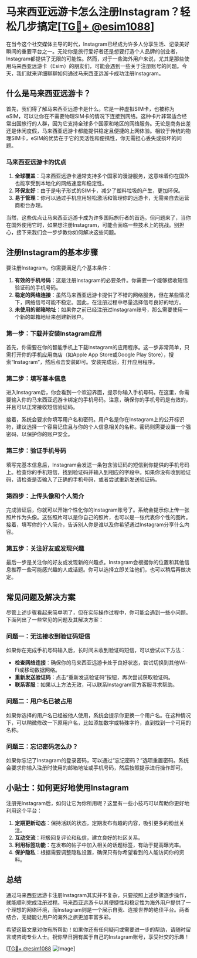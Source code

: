 # 马来西亚远游卡怎么注册Instagram？轻松几步搞定[[TG💪+ @esim1088](https://t.me/s/esim1088)]

在当今这个社交媒体主导的时代，Instagram已经成为许多人分享生活、记录美好瞬间的重要平台之一。无论你是旅行爱好者还是想要打造个人品牌的创业者，Instagram都提供了无限的可能性。然而，对于一些海外用户来说，尤其是那些使用马来西亚远游卡（Esim）的朋友们，可能会遇到一些关于注册账号的问题。今天，我们就来详细聊聊如何通过马来西亚远游卡成功注册Instagram。

## 什么是马来西亚远游卡？

首先，我们得了解马来西亚远游卡是什么。它是一种虚拟SIM卡，也被称为eSIM，可以让你在不需要物理SIM卡的情况下连接到网络。这种卡片非常适合经常出国旅行的人群，因为它支持全球多个国家和地区的网络服务。无论是商务出差还是休闲度假，马来西亚远游卡都能提供稳定且便捷的上网体验。相较于传统的物理SIM卡，eSIM的优势在于它的灵活性和便携性，你无需担心丢失或损坏的问题。

### 马来西亚远游卡的优点

1. **全球覆盖**：马来西亚远游卡通常支持多个国家的漫游服务，这意味着你在国外也能享受到本地化的网络速度和稳定性。
2. **环保友好**：由于是电子形式的SIM卡，减少了塑料垃圾的产生，更加环保。
3. **易于管理**：你可以通过手机应用轻松激活和管理你的远游卡，无需亲自去运营商柜台办理。

当然，这些优点让马来西亚远游卡成为许多国际旅行者的首选。但问题来了，当你在国外使用它时，如果想注册Instagram，可能会面临一些技术上的挑战。别担心，接下来我们会一步步教你如何解决这些问题。

## 注册Instagram的基本步骤

要注册Instagram，你需要满足几个基本条件：

1. **有效的手机号码**：这是注册Instagram的必要条件。你需要一个能够接收短信验证码的手机号码。
2. **稳定的网络连接**：虽然马来西亚远游卡提供了不错的网络服务，但在某些情况下，网络信号可能不稳定。因此，在注册过程中尽量选择信号良好的地方。
3. **未使用的邮箱地址**：如果你之前已经注册过Instagram账号，那么需要使用一个新的邮箱地址来创建新账户。

### 第一步：下载并安装Instagram应用

首先，你需要在你的智能手机上下载Instagram的应用程序。这一步非常简单，只需打开你的手机应用商店（如Apple App Store或Google Play Store），搜索“Instagram”，然后点击安装即可。安装完成后，打开应用程序。

### 第二步：填写基本信息

进入Instagram后，你会看到一个欢迎界面，提示你输入手机号码。在这里，你需要输入你的马来西亚远游卡绑定的手机号码。注意，确保你的手机号码是有效的，并且可以正常接收短信验证码。

接着，系统会要求你填写用户名和密码。用户名是你在Instagram上的公开标识符，建议选择一个容易记住且与你的个人信息相关的名称。密码则需要设置一个强密码，以保护你的账户安全。

### 第三步：验证手机号码

填写完基本信息后，Instagram会发送一条包含验证码的短信到你提供的手机号码上。检查你的手机短信，找到验证码并输入到相应的字段中。如果你没有收到验证码，请检查是否输入了正确的手机号码，或者尝试重新发送验证码。

### 第四步：上传头像和个人简介

完成验证后，你就可以开始个性化你的Instagram账号了。系统会提示你上传一张照片作为头像。这张照片可以是你自己的照片，也可以是一张代表你个性的图片。接着，填写你的个人简介，告诉别人你是谁以及你希望通过Instagram分享什么内容。

### 第五步：关注好友或发现兴趣

最后一步是关注你的好友或发现新的兴趣点。Instagram会根据你的位置和其他信息推荐一些可能感兴趣的人或话题。你可以选择立即关注他们，也可以稍后再做决定。

## 常见问题及解决方案

尽管上述步骤看起来简单明了，但在实际操作过程中，你可能会遇到一些小问题。下面列出了一些常见的问题及其解决方案：

### 问题一：无法接收到验证码短信

如果你在完成手机号码输入后，长时间未收到验证码短信，可以尝试以下方法：

- **检查网络连接**：确保你的马来西亚远游卡处于良好状态，尝试切换到其他Wi-Fi或移动数据网络。
- **重新发送验证码**：点击“重新发送验证码”按钮，再次尝试获取验证码。
- **联系客服**：如果以上方法无效，可以联系Instagram官方客服寻求帮助。

### 问题二：用户名已被占用

如果你选择的用户名已经被他人使用，系统会提示你更换一个用户名。在这种情况下，可以稍微修改一下原用户名，比如添加数字或特殊字符，直到找到一个可用的名称。

### 问题三：忘记密码怎么办？

如果你忘记了Instagram的登录密码，可以通过“忘记密码？”选项重置密码。系统会要求你输入注册时使用的邮箱地址或手机号码，然后按照提示进行操作即可。

## 小贴士：如何更好地使用Instagram

注册完Instagram后，如何让它为你所用呢？这里有一些小技巧可以帮助你更好地利用这个平台：

1. **定期更新动态**：保持活跃的状态，定期发布有趣的内容，吸引更多的粉丝关注。
2. **互动交流**：积极回复评论和私信，建立良好的社区关系。
3. **利用标签功能**：在发布的帖子中加入相关的话题标签，有助于提高曝光率。
4. **保护隐私**：根据需要调整隐私设置，确保只有你希望看到的人能访问你的资料。

## 总结

通过马来西亚远游卡注册Instagram其实并不复杂，只要按照上述步骤逐步操作，就能顺利完成注册过程。马来西亚远游卡以其便捷性和稳定性为海外用户提供了一个理想的网络环境，而Instagram则是一个展示自我、连接世界的绝佳平台。两者结合，无疑能让用户的海外之旅更加丰富多彩。

希望这篇文章对你有所帮助！如果你还有任何疑问或需要进一步的帮助，请随时留言或咨询专业人士。祝你早日拥有属于自己的Instagram账号，享受社交的乐趣！

[[TG💪+ @esim1088](https://t.me/s/esim1088) ![Image](https://i.postimg.cc/4NQfJmqS/Snipaste-2025-05-13-00-14-12.png)]